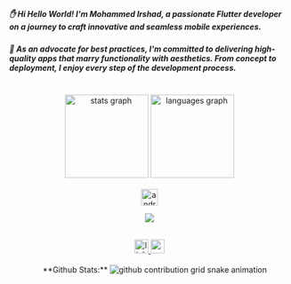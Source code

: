 <h5 align="left">✋ Hi Hello World! I'm Mohammed Irshad, a passionate Flutter developer on a journey to craft innovative and seamless mobile experiences.</h5>
<h5 align="left">🌟 As an advocate for best practices, I'm committed to delivering high-quality apps that marry functionality with aesthetics. From concept to deployment, I enjoy every step of the development process.</h5>

<br />

<div align="center">
  <img src="https://github-readme-stats.vercel.app/api?username=mohammedirshadkp&hide_title=false&hide_rank=false&show_icons=true&include_all_commits=true&count_private=true&disable_animations=false&theme=dracula&locale=en&hide_border=false" height="150" alt="stats graph"  />
  <img src="https://github-readme-stats.vercel.app/api/top-langs?username=mohammedirshadkp&locale=en&hide_title=false&layout=compact&card_width=320&langs_count=5&theme=dracula&hide_border=false" height="150" alt="languages graph"  /> 
</div>

<br />

<div align="center">
  <img src="https://cdn.jsdelivr.net/gh/devicons/devicon/icons/android/android-original.svg" height="30" alt="android logo"  />
  <!-- Add other icons -->
</div>

<p align="center">
   <img align="center" src="https://github-readme-streak-stats.herokuapp.com/?user=mohammedirshadkp&theme=radical"/>
</p>

<br />

<div align="center">
  <a href="https://www.linkedin.com/in/mohammed-irshad-a652b1298">
    <img src="https://img.shields.io/static/v1?message=LinkedIn&logo=linkedin&label=&color=0077B5&logoColor=white&labelColor=&style=for-the-badge" height="25" alt="linkedin logo" />
  </a>
  <a href="mailto: mohammedirshadkp500@gmail.com">
    <img src="https://img.shields.io/static/v1?message=Gmail&logo=gmail&label=&color=D14836&logoColor=white&labelColor=&style=for-the-badge" height="25" alt="gmail logo" />
  </a>
</div>

<br clear="both">

<div align="center">
  <img src="https://media.giphy.com/media/c8knYYZ5vzC8V6tpMI/giphy.gif" width="15" height="15"> **Github Stats:**
  <picture>
    <source media="(prefers-color-scheme: dark)" srcset="https://raw.githubusercontent.com/mohammedirshadkp/mohammedirshadkp/output/github-contribution-grid-snake-dark.svg">
    <source media="(prefers-color-scheme: light)" srcset="https://raw.githubusercontent.com/mohammedirshadkp/mohammedirshadkp/output/github-contribution-grid-snake.svg">
    <img alt="github contribution grid snake animation" src="https://raw.githubusercontent.com/mohammedirshadkp/mohammedirshadkp/output/github-contribution-grid-snake.svg">
  </picture>
</div>
<br />
